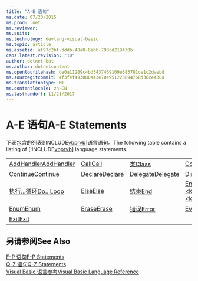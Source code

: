 ```yaml
---
title: "A-E 语句"
ms.date: 07/20/2015
ms.prod: .net
ms.reviewer: 
ms.suite: 
ms.technology: devlang-visual-basic
ms.topic: article
ms.assetid: af97c2bf-dddb-48a8-8eb6-798cd219430b
caps.latest.revision: "10"
author: dotnet-bot
ms.author: dotnetcontent
ms.openlocfilehash: de0a11289c4bd5437469109e683781ce1c2daeb8
ms.sourcegitcommit: 4f3fef493080a43e70e951223894768d36ce430a
ms.translationtype: MT
ms.contentlocale: zh-CN
ms.lasthandoff: 11/21/2017
---
```

# <a name="a-e-statements"></a><span data-ttu-id="ec759-102">A-E 语句</span><span class="sxs-lookup"><span data-stu-id="ec759-102">A-E Statements</span></span>
<span data-ttu-id="ec759-103">下表包含的列表[!INCLUDE[vbprvb](~/includes/vbprvb-md.md)]语言语句。</span><span class="sxs-lookup"><span data-stu-id="ec759-103">The following table contains a listing of [!INCLUDE[vbprvb](~/includes/vbprvb-md.md)] language statements.</span></span>  
  
|||||  
|---|---|---|---|  
|[<span data-ttu-id="ec759-104">AddHandler</span><span class="sxs-lookup"><span data-stu-id="ec759-104">AddHandler</span></span>](../../../visual-basic/language-reference/statements/addhandler-statement.md)|[<span data-ttu-id="ec759-105">Call</span><span class="sxs-lookup"><span data-stu-id="ec759-105">Call</span></span>](../../../visual-basic/language-reference/statements/call-statement.md)|[<span data-ttu-id="ec759-106">类</span><span class="sxs-lookup"><span data-stu-id="ec759-106">Class</span></span>](../../../visual-basic/language-reference/statements/class-statement.md)|[<span data-ttu-id="ec759-107">Const</span><span class="sxs-lookup"><span data-stu-id="ec759-107">Const</span></span>](../../../visual-basic/language-reference/statements/const-statement.md)|  
|[<span data-ttu-id="ec759-108">Continue</span><span class="sxs-lookup"><span data-stu-id="ec759-108">Continue</span></span>](../../../visual-basic/language-reference/statements/continue-statement.md)|[<span data-ttu-id="ec759-109">Declare</span><span class="sxs-lookup"><span data-stu-id="ec759-109">Declare</span></span>](../../../visual-basic/language-reference/statements/declare-statement.md)|[<span data-ttu-id="ec759-110">Delegate</span><span class="sxs-lookup"><span data-stu-id="ec759-110">Delegate</span></span>](../../../visual-basic/language-reference/statements/delegate-statement.md)|[<span data-ttu-id="ec759-111">Dim</span><span class="sxs-lookup"><span data-stu-id="ec759-111">Dim</span></span>](../../../visual-basic/language-reference/statements/dim-statement.md)|  
|[<span data-ttu-id="ec759-112">执行...循环</span><span class="sxs-lookup"><span data-stu-id="ec759-112">Do...Loop</span></span>](../../../visual-basic/language-reference/statements/do-loop-statement.md)|[<span data-ttu-id="ec759-113">Else</span><span class="sxs-lookup"><span data-stu-id="ec759-113">Else</span></span>](../../../visual-basic/language-reference/statements/else-statement.md)|[<span data-ttu-id="ec759-114">结束</span><span class="sxs-lookup"><span data-stu-id="ec759-114">End</span></span>](../../../visual-basic/language-reference/statements/end-statement.md)|[<span data-ttu-id="ec759-115">End \<keyword></span><span class="sxs-lookup"><span data-stu-id="ec759-115">End \<keyword></span></span>](../../../visual-basic/language-reference/statements/end-keyword-statement.md)|  
|[<span data-ttu-id="ec759-116">Enum</span><span class="sxs-lookup"><span data-stu-id="ec759-116">Enum</span></span>](../../../visual-basic/language-reference/statements/enum-statement.md)|[<span data-ttu-id="ec759-117">Erase</span><span class="sxs-lookup"><span data-stu-id="ec759-117">Erase</span></span>](../../../visual-basic/language-reference/statements/erase-statement.md)|[<span data-ttu-id="ec759-118">错误</span><span class="sxs-lookup"><span data-stu-id="ec759-118">Error</span></span>](../../../visual-basic/language-reference/statements/error-statement.md)|[<span data-ttu-id="ec759-119">Event</span><span class="sxs-lookup"><span data-stu-id="ec759-119">Event</span></span>](../../../visual-basic/language-reference/statements/event-statement.md)|  
|[<span data-ttu-id="ec759-120">Exit</span><span class="sxs-lookup"><span data-stu-id="ec759-120">Exit</span></span>](../../../visual-basic/language-reference/statements/exit-statement.md)||||  
  
## <a name="see-also"></a><span data-ttu-id="ec759-121">另请参阅</span><span class="sxs-lookup"><span data-stu-id="ec759-121">See Also</span></span>  
 [<span data-ttu-id="ec759-122">F-P 语句</span><span class="sxs-lookup"><span data-stu-id="ec759-122">F-P Statements</span></span>](../../../visual-basic/language-reference/statements/f-p-statements.md)  
 [<span data-ttu-id="ec759-123">Q-Z 语句</span><span class="sxs-lookup"><span data-stu-id="ec759-123">Q-Z Statements</span></span>](../../../visual-basic/language-reference/statements/q-z-statements.md)  
 [<span data-ttu-id="ec759-124">Visual Basic 语言参考</span><span class="sxs-lookup"><span data-stu-id="ec759-124">Visual Basic Language Reference</span></span>](../../../visual-basic/language-reference/index.md)
